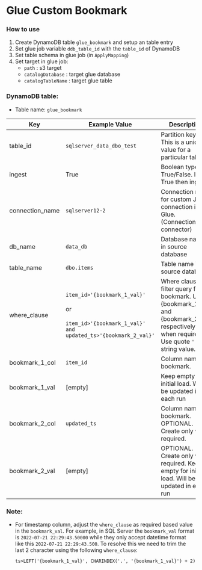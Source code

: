 # Glue Custom Bookmark

### How to use

1. Create DynamoDB table `glue_bookmark` and setup an table entry
2. Set glue job variable  `ddb_table_id` with the `table_id` of DynamoDB
3. Set table schema in glue job (in `ApplyMapping`)
4. Set target in glue job:
    - `path` : s3 target
    - `catalogDatabase` : target glue database
    - `catalogTableName` : target glue table

### DynamoDB table:
- Table name: `glue_bookmark`

| Key | Example Value | Description |
| --- | --- | --- |
| table_id | `sqlserver_data_dbo_test` | Partition key. This is a unique value for a particular table |
| ingest | True | Boolean type. True/False. If True then ingest |
| connection_name | `sqlserver12-2` | Connection name for custom JDBC connection in Glue. (Connection, not connector) |
| db_name | `data_db` | Database name in source database |
| table_name | `dbo.items` | Table name in source database |
| where_clause | `item_id>'{bookmark_1_val}'`<br><br>or<br><br>`item_id>'{bookmark_1_val}' and updated_ts>'{bookmark_2_val}'` | Where clause as filter query for bookmark. Use {bookmark\_1\_val} and {bookmark\_2\_val} respectively when required. Use quote `'` for string value. |
| bookmark\_1\_col | `item_id` | Column name for bookmark. |
| bookmark\_1\_val | \[empty\] | Keep empty for initial load. Will be updated in each run |
| bookmark\_2\_col | `updated_ts` | Column name for bookmark.<br>OPTIONAL. Create only when required. |
| bookmark\_2\_val | \[empty\] | OPTIONAL. Create only when required. Keep empty for initial load. Will be updated in each run |


### Note:

- For timestamp column, adjust the `where_clause` as required based value in the `bookmark_val`. For example, in SQL Server the `bookmark_val` format is `2022-07-21 22:29:43.50000` while they only accept datetime format like this `2022-07-21 22:29:43.500`. To resolve this we need to trim the last 2 character using the following `where_clause`:
    ```
    ts>LEFT('{bookmark_1_val}', CHARINDEX('.', '{bookmark_1_val}') + 2)
    ```
